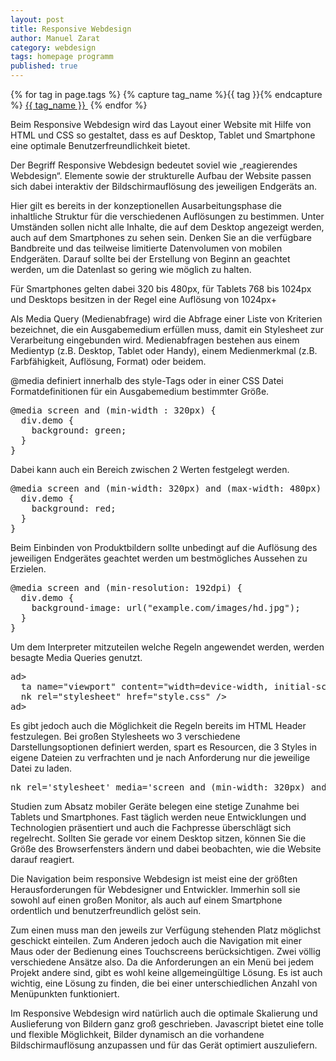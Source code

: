 ```yaml
---
layout: post
title: Responsive Webdesign
author: Manuel Zarat
category: webdesign
tags: homepage programm
published: true
---
```


<span>
  {% for tag in page.tags %}
    {% capture tag_name %}{{ tag }}{% endcapture %}
    <a href="/tag/{{ tag_name }}">{{ tag_name }}&nbsp;</a>
  {% endfor %}
</span>

Beim Responsive Webdesign wird das Layout einer Website mit Hilfe von HTML und CSS so gestaltet, dass es auf Desktop, Tablet und Smartphone eine optimale Benutzerfreundlichkeit bietet.

Der Begriff Responsive Webdesign bedeutet soviel wie „reagierendes Webdesign“. Elemente sowie der strukturelle Aufbau der Website passen sich dabei interaktiv der Bildschirmauflösung des jeweiligen Endgeräts an.

<!--excerpt_separator-->

Hier gilt es bereits in der konzeptionellen Ausarbeitungsphase die inhaltliche Struktur für die verschiedenen Auflösungen zu bestimmen. Unter Umständen sollen nicht alle Inhalte, die auf dem Desktop angezeigt werden, auch auf dem Smartphones zu sehen sein. Denken Sie an die verfügbare Bandbreite und das teilweise limitierte Datenvolumen von mobilen Endgeräten. Darauf sollte bei der Erstellung von Beginn an geachtet werden, um die Datenlast so gering wie möglich zu halten.

Für Smartphones gelten dabei 320 bis 480px, für Tablets 768 bis 1024px und Desktops besitzen in der Regel eine Auflösung von 1024px+

Als Media Query (Medienabfrage) wird die Abfrage einer Liste von Kriterien bezeichnet, die ein Ausgabemedium erfüllen muss, damit ein Stylesheet zur Verarbeitung eingebunden wird. Medienabfragen bestehen aus einem Medientyp (z.B. Desktop, Tablet oder Handy), einem Medienmerkmal (z.B. Farbfähigkeit, Auflösung, Format) oder beidem.

@media definiert innerhalb des style-Tags oder in einer CSS Datei Formatdefinitionen für ein Ausgabemedium bestimmter Größe.

<pre>@media screen and (min-width : 320px) { 
  div.demo {
    background: green; 
  }
}</pre>

Dabei kann auch ein Bereich zwischen 2 Werten festgelegt werden.

<pre>@media screen and (min-width: 320px) and (max-width: 480px) { 
  div.demo { 
    background: red; 
  } 
}</pre>

Beim Einbinden von Produktbildern sollte unbedingt auf die Auflösung des jeweiligen Endgerätes geachtet werden um bestmögliches Aussehen zu Erzielen.

<pre>@media screen and (min-resolution: 192dpi) { 
  div.demo { 
    background-image: url("example.com/images/hd.jpg"); 
  } 
}</pre>

Um dem Interpreter mitzuteilen welche Regeln angewendet werden, werden besagte Media Queries genutzt.

<pre><he<!--strip -->ad>
  <me<!--strip -->ta name="viewport" content="width=device-width, initial-scale=1.0, user-scalable=no" />
  <li<!--strip -->nk rel="stylesheet" href="style.css" />
</he<!--strip -->ad></pre>

Es gibt jedoch auch die Möglichkeit die Regeln bereits im HTML Header festzulegen. Bei großen Stylesheets wo 3 verschiedene Darstellungsoptionen definiert werden, spart es Resourcen, die 3 Styles in eigene Dateien zu verfrachten und je nach Anforderung nur die jeweilige Datei zu laden.

<pre><li<!--strip -->nk rel='stylesheet' media='screen and (min-width: 320px) and (max-width: 460px)' href='special.css' /></pre>

Studien zum Absatz mobiler Geräte belegen eine stetige Zunahme bei Tablets und Smartphones. Fast täglich werden neue Entwicklungen und Technologien präsentiert und auch die Fachpresse überschlägt sich regelrecht. Sollten Sie gerade vor einem Desktop sitzen, können Sie die Größe des Browserfensters ändern und dabei beobachten, wie die Website darauf reagiert.

Die Navigation beim responsive Webdesign ist meist eine der größten Herausforderungen für Webdesigner und Entwickler. Immerhin soll sie sowohl auf einen großen Monitor, als auch auf einem Smartphone ordentlich und benutzerfreundlich gelöst sein.

Zum einen muss man den jeweils zur Verfügung stehenden Platz möglichst geschickt einteilen. Zum Anderen jedoch auch die Navigation mit einer Maus oder der Bedienung eines Touchscreens berücksichtigen. Zwei völlig verschiedene Ansätze also. Da die Anforderungen an ein Menü bei jedem Projekt andere sind, gibt es wohl keine allgemeingültige Lösung. Es ist auch wichtig, eine Lösung zu finden, die bei einer unterschiedlichen Anzahl von Menüpunkten funktioniert.

Im Responsive Webdesign wird natürlich auch die optimale Skalierung und Auslieferung von Bildern ganz groß geschrieben. Javascript bietet eine tolle und flexible Möglichkeit, Bilder dynamisch an die vorhandene Bildschirmauflösung anzupassen und für das Gerät optimiert auszuliefern.

